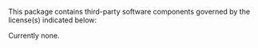 This package contains third-party software components governed by the license(s) indicated below:

Currently none.
